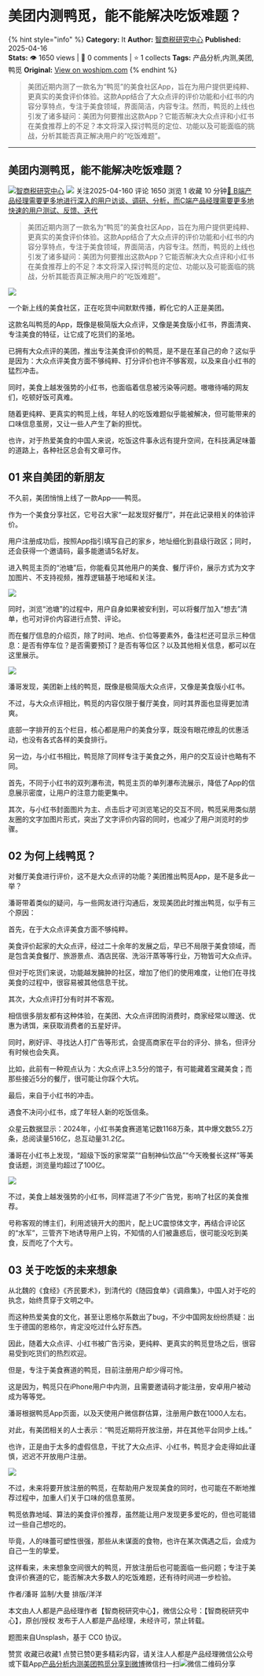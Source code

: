 # 美团内测鸭觅，能不能解决吃饭难题？
{% hint style="info" %}
**Category:** It
**Author:** [智商税研究中心](https://www.woshipm.com/u/1385913)
**Published:** 2025-04-16  
**Stats:** 👁️ 1650 views | 💬 0 comments | ⭐ 1 collects
**Tags:** 产品分析,内测,美团,鸭觅
**Original:** [View on woshipm.com](https://www.woshipm.com/it/6205391.html)
{% endhint %}
> 美团近期内测了一款名为“鸭觅”的美食社区App，旨在为用户提供更纯粹、更真实的美食评价体验。这款App结合了大众点评的评价功能和小红书的内容分享特点，专注于美食领域，界面简洁，内容专注。然而，鸭觅的上线也引发了诸多疑问：美团为何要推出这款App？它能否解决大众点评和小红书在美食推荐上的不足？本文将深入探讨鸭觅的定位、功能以及可能面临的挑战，分析其能否真正解决用户的“吃饭难题”。

---

## 美团内测鸭觅，能不能解决吃饭难题？

[![](https://image.woshipm.com/wp-files/2022/01/HGzWQbrb2dnLYMQvr1tF.jpg!/both/72x72)](https://www.woshipm.com/u/1385913)[智商税研究中心](https://www.woshipm.com/u/1385913) ![](https://static.woshipm.com/tag/1122_1@2x.png) 关注2025-04-160 评论 1650 浏览 1 收藏 10 分钟[🔗 B端产品经理需要更多地进行深入的用户访谈、调研、分析，而C端产品经理需要更多地快速的用户测试、反馈、迭代](https://ke.qidianla.com/courses/bcpm)

> 美团近期内测了一款名为“鸭觅”的美食社区App，旨在为用户提供更纯粹、更真实的美食评价体验。这款App结合了大众点评的评价功能和小红书的内容分享特点，专注于美食领域，界面简洁，内容专注。然而，鸭觅的上线也引发了诸多疑问：美团为何要推出这款App？它能否解决大众点评和小红书在美食推荐上的不足？本文将深入探讨鸭觅的定位、功能以及可能面临的挑战，分析其能否真正解决用户的“吃饭难题”。

![](https://image.woshipm.com/2023/05/06/f55874ca-ec00-11ed-96ae-00163e0b5ff3.jpg)

一个新上线的美食社区，正在吃货中间默默传播，孵化它的人正是美团。

这款名叫鸭觅的App，既像是极简版大众点评，又像是美食版小红书，界面清爽、专注美食的特征，让它成了吃货们的圣地。

已拥有大众点评的美团，推出专注美食评价的鸭觅，是不是在革自己的命？这似乎是因为：大众点评美食方面不够纯粹、打分评价也许不够客观，以及来自小红书的猛烈冲击。

同时，美食上越发强势的小红书，也面临着信息被污染等问题。嗷嗷待哺的网友们，吃顿好饭可真难。

随着更纯粹、更真实的鸭觅上线，年轻人的吃饭难题似乎能被解决，但可能带来的口味信息茧房，又让一些人产生了新的担忧。

也许，对于热爱美食的中国人来说，吃饭这件事永远有提升空间，在科技满足味蕾的道路上，各种社区总会有文章可作。

## 01 来自美团的新朋友

不久前，美团悄悄上线了一款App——鸭觅。

作为一个美食分享社区，它号召大家“一起发现好餐厅”，并在此记录相关的体验评价。

用户注册成功后，按照App指引填写自己的家乡，地址细化到县级行政区；同时，还会获得一个邀请码，最多能邀请5名好友。

进入鸭觅主页的“池塘”后，你能看见其他用户的美食、餐厅评价，展示方式为文字加图片、不支持视频，推荐逻辑基于地域和关注。

![](https://image.woshipm.com/2025/04/16/566ab1c8-1a7c-11f0-9b1e-00163e09d72f.jpg)

同时，浏览“池塘”的过程中，用户自身如果被安利到，可以将餐厅加入“想去”清单，也可对评价内容进行点赞、评论。

而在餐厅信息的介绍页，除了时间、地点、价位等要素外，备注栏还可显示三种信息：是否有停车位？是否需要预订？是否有等位区？以及其他相关信息，都可以在这里展示。

![](https://image.woshipm.com/2025/04/16/5733a22c-1a7c-11f0-9b1e-00163e09d72f.jpg)

潘哥发现，美团新上线的鸭觅，既像是极简版大众点评，又像是美食版小红书。

不过，与大众点评相比，鸭觅的内容仅限于餐厅美食，同时其界面也显得更加清爽。

底部一字排开的五个栏目，核心都是用户的美食分享，既没有眼花缭乱的优惠活动，也没有各式各样的美食排行。

另一边，与小红书相比，鸭觅除了同样专注于美食之外，用户的交互设计也略有不同。

首先，不同于小红书的双列瀑布流，鸭觅主页的单列瀑布流展示，降低了App的信息展示密度，让用户的注意力能更集中。

其次，与小红书封面图片为主、点击后才可浏览笔记的交互不同，鸭觅采用类似朋友圈的文字加图片形式，突出了文字评价内容的同时，也减少了用户浏览时的步骤。

## 02 为何上线鸭觅？

对餐厅美食进行评价，这不是大众点评的功能？美团推出鸭觅App，是不是多此一举？

潘哥带着类似的疑问，与一些网友进行沟通后，发现美团此时推出鸭觅，似乎有三个原因：

首先，在于大众点评美食方面不够纯粹。

美食评价起家的大众点评，经过二十余年的发展之后，早已不局限于美食领域，而是包含美食餐厅、旅游景点、酒店民宿、洗浴汗蒸等等行业，万物皆可大众点评。

但对于吃货们来说，功能越发臃肿的社区，增加了他们的使用难度，让他们在寻找美食的过程中，很容易被其他信息干扰。

其次，大众点评打分有时并不客观。

相信很多朋友都有这种体验，在美团、大众点评团购消费时，商家经常以赠送、优惠为诱饵，来获取消费者的五星好评。

同时，刷好评、寻找达人打广告等形式，会提高商家在平台的评分、排名，但评分有时候也会失真。

比如，此前有一种观点认为：大众点评上3.5分的馆子，有可能藏着宝藏美食；而那些接近5分的餐厅，很可能让你踩个大坑。

最后，来自于小红书的冲击。

遇食不决问小红书，成了年轻人新的吃饭信条。

众星云数据显示：2024年，小红书美食赛道笔记数1168万条，其中爆文数55.2万条，总阅读量516亿，总互动量31.2亿。

潘哥在小红书上发现，“超级下饭的家常菜”“自制神仙饮品”“今天晚餐长这样”等美食话题，浏览量均超过了100亿。

![](https://image.woshipm.com/2025/04/16/581480e4-1a7c-11f0-9b1e-00163e09d72f.jpg)

不过，美食上越发强势的小红书，同样混进了不少广告党，影响了社区的美食推荐。

号称客观的博主们，利用滤镜开大的图片，配上UC震惊体文字，再结合评论区的“水军”，三管齐下地诱导用户上钩，不知情的人们被蛊惑后，很可能没吃到美食，反而吃了个大亏。

## 03 关于吃饭的未来想象

从北魏的《食经》《齐民要术》，到清代的《随园食单》《调鼎集》，中国人对于吃的执念，始终贯穿于文明之中。

而这种热爱美食的文化，甚至让恩格尔系数出了bug，不少中国网友纷纷质疑：出生于德国的恩格尔，肯定没吃过什么好东西。

因此，随着大众点评、小红书被广告污染，更纯粹、更真实的鸭觅登场之后，很容易受到吃货们的热烈欢迎。

但是，专注于美食赛道的鸭觅，目前注册用户却少得可怜。

这是因为，鸭觅只在iPhone用户中内测，且需要邀请码才能注册，安卓用户被动成为等等党。

潘哥根据鸭觅App页面，以及天使用户微信群估算，注册用户数在1000人左右。

对此，有美团相关的人士表示：“鸭觅近期将开放注册，并在其他平台同步上线。”

也许，正是由于太多的虚假信息，干扰了大众点评、小红书，鸭觅才会走得如此谨慎，迟迟不开放用户注册。

![](https://image.woshipm.com/2025/04/16/58d87ed6-1a7c-11f0-9b1e-00163e09d72f.jpg)

不过，未来将要开放注册的鸭觅，在帮助用户发现美食的同时，也可能在不断地推荐过程中，加重人们关于口味的信息茧房。

鸭觅依靠地域、算法的美食评价推荐，虽然能让用户发现更多爱吃的，但也可能错过一些自己想吃的。

毕竟，人的味蕾可塑性很强，那些从未谋面的食物，也许在某次偶遇之后，会成为自己一生的挚爱。

这样看来，未来想象空间很大的鸭觅，开放注册后也可能面临一些问题；专注于美食评价赛道的它，能否解决大多数人的吃饭难题，还有待时间进一步检验。

作者/潘哥 监制/大曼 排版/洋洋

本文由人人都是产品经理作者【智商税研究中心】，微信公众号：【智商税研究中心】，原创/授权 发布于人人都是产品经理，未经许可，禁止转载。

题图来自Unsplash，基于 CC0 协议。

赞赏 收藏已收藏1 点赞已赞0更多精彩内容，请关注人人都是产品经理微信公众号或下载App[产品分析](https://www.woshipm.com/tag/%e4%ba%a7%e5%93%81%e5%88%86%e6%9e%90)[内测](https://www.woshipm.com/tag/%e5%86%85%e6%b5%8b)[美团](https://www.woshipm.com/tag/%e7%be%8e%e5%9b%a2)[鸭觅](https://www.woshipm.com/tag/%e9%b8%ad%e8%a7%85)[分享到微博](https://service.weibo.com/share/share.php?appkey=2775287854&title=美团内测鸭觅，能不能解决吃饭难题？&url=https://www.woshipm.com/it/6205391.html&pic=https://image.woshipm.com/2023/05/06/f55874ca-ec00-11ed-96ae-00163e0b5ff3.jpg)微信扫一扫![微信二维码](https://api.pwmqr.com/qrcode/create/?url=https://www.woshipm.com/it/6205391.html)分享